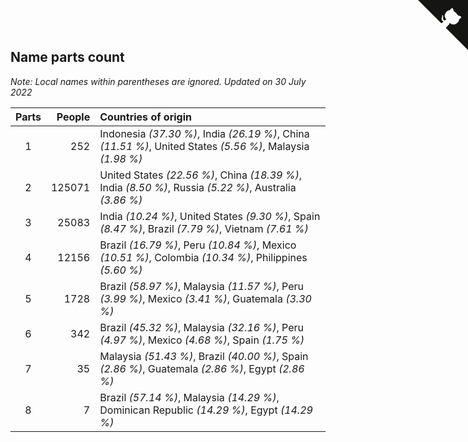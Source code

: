 ## Name parts count

*Note: Local names within parentheses are ignored.*
*Updated on 30 July 2022*

| Parts | People | Countries of origin |
| :--: | ---: | :--- |
| 1 | 252 | Indonesia *(37.30 %)*, India *(26.19 %)*, China *(11.51 %)*, United States *(5.56 %)*, Malaysia *(1.98 %)* |
| 2 | 125071 | United States *(22.56 %)*, China *(18.39 %)*, India *(8.50 %)*, Russia *(5.22 %)*, Australia *(3.86 %)* |
| 3 | 25083 | India *(10.24 %)*, United States *(9.30 %)*, Spain *(8.47 %)*, Brazil *(7.79 %)*, Vietnam *(7.61 %)* |
| 4 | 12156 | Brazil *(16.79 %)*, Peru *(10.84 %)*, Mexico *(10.51 %)*, Colombia *(10.34 %)*, Philippines *(5.60 %)* |
| 5 | 1728 | Brazil *(58.97 %)*, Malaysia *(11.57 %)*, Peru *(3.99 %)*, Mexico *(3.41 %)*, Guatemala *(3.30 %)* |
| 6 | 342 | Brazil *(45.32 %)*, Malaysia *(32.16 %)*, Peru *(4.97 %)*, Mexico *(4.68 %)*, Spain *(1.75 %)* |
| 7 | 35 | Malaysia *(51.43 %)*, Brazil *(40.00 %)*, Spain *(2.86 %)*, Guatemala *(2.86 %)*, Egypt *(2.86 %)* |
| 8 | 7 | Brazil *(57.14 %)*, Malaysia *(14.29 %)*, Dominican Republic *(14.29 %)*, Egypt *(14.29 %)* |


<a href="https://github.com/JustinTimeCuber/wca_statistics" class="github-corner" aria-label="View source on Github"><svg width="80" height="80" viewBox="0 0 250 250" style="fill:#151513; color:#fff; position: absolute; top: 0; border: 0; right: 0;" aria-hidden="true"><path d="M0,0 L115,115 L130,115 L142,142 L250,250 L250,0 Z"></path><path d="M128.3,109.0 C113.8,99.7 119.0,89.6 119.0,89.6 C122.0,82.7 120.5,78.6 120.5,78.6 C119.2,72.0 123.4,76.3 123.4,76.3 C127.3,80.9 125.5,87.3 125.5,87.3 C122.9,97.6 130.6,101.9 134.4,103.2" fill="currentColor" style="transform-origin: 130px 106px;" class="octo-arm"></path><path d="M115.0,115.0 C114.9,115.1 118.7,116.5 119.8,115.4 L133.7,101.6 C136.9,99.2 139.9,98.4 142.2,98.6 C133.8,88.0 127.5,74.4 143.8,58.0 C148.5,53.4 154.0,51.2 159.7,51.0 C160.3,49.4 163.2,43.6 171.4,40.1 C171.4,40.1 176.1,42.5 178.8,56.2 C183.1,58.6 187.2,61.8 190.9,65.4 C194.5,69.0 197.7,73.2 200.1,77.6 C213.8,80.2 216.3,84.9 216.3,84.9 C212.7,93.1 206.9,96.0 205.4,96.6 C205.1,102.4 203.0,107.8 198.3,112.5 C181.9,128.9 168.3,122.5 157.7,114.1 C157.9,116.9 156.7,120.9 152.7,124.9 L141.0,136.5 C139.8,137.7 141.6,141.9 141.8,141.8 Z" fill="currentColor" class="octo-body"></path></svg></a><style>.github-corner:hover .octo-arm{animation:octocat-wave 560ms ease-in-out}@keyframes octocat-wave{0%,100%{transform:rotate(0)}20%,60%{transform:rotate(-25deg)}40%,80%{transform:rotate(10deg)}}@media (max-width:500px){.github-corner:hover .octo-arm{animation:none}.github-corner .octo-arm{animation:octocat-wave 560ms ease-in-out}}</style>
